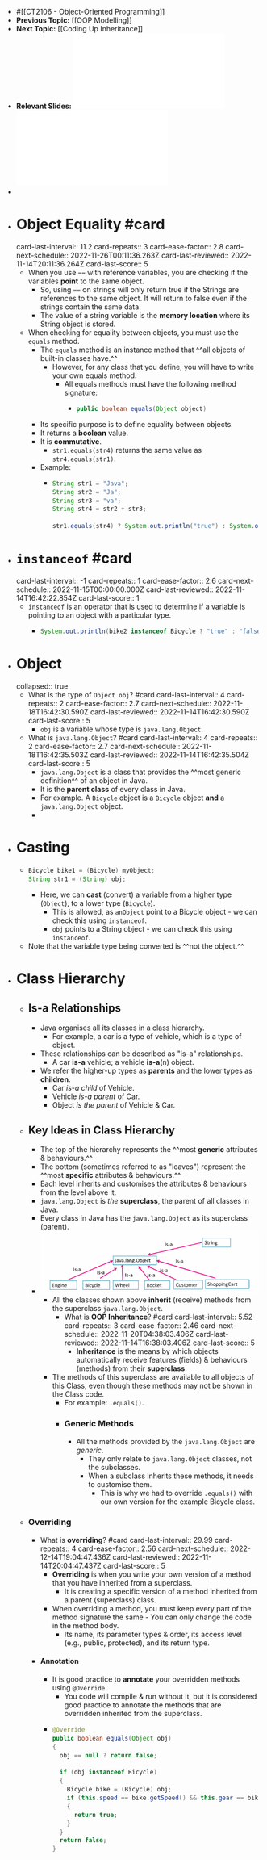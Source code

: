 - #[[CT2106 - Object-Oriented Programming]]
- **Previous Topic:** [[OOP Modelling]]
- **Next Topic:** [[Coding Up Inheritance]]
- **Relevant Slides:** ![Lecture-9__2022.pdf](../assets/Lecture-9_2022_1665043655336_0.pdf) ![Lecture-10__2022.pdf](../assets/Lecture-10_2022_1665044307581_0.pdf)
-
- # Object Equality #card
  card-last-interval:: 11.2
  card-repeats:: 3
  card-ease-factor:: 2.8
  card-next-schedule:: 2022-11-26T00:11:36.263Z
  card-last-reviewed:: 2022-11-14T20:11:36.264Z
  card-last-score:: 5
	- When you use `==` with reference variables, you are checking if the variables **point** to the same object.
		- So, using `==` on strings will only return true if the Strings are references to the same object. It will return to false even if the strings contain the same data.
		- The value of a string variable is the **memory location** where its String object is stored.
	- When checking for equality between objects, you must use the `equals` method.
		- The `equals` method is an instance method that ^^all objects of built-in classes have.^^
			- However, for any class that you define, you will have to write your own equals method.
				- All equals methods must have the following method signature:
					- ```java
					  public boolean equals(Object object)
					  ```
		- Its specific purpose is to define equality between objects.
		- It returns a **boolean** value.
		- It is **commutative**.
			- `str1.equals(str4)` returns the same value as `str4.equals(str1)`.
		- Example:
			- ```java
			  String str1 = "Java";
			  String str2 = "Ja";
			  String str3 = "va";
			  String str4 = str2 + str3;
			  
			  str1.equals(str4) ? System.out.println("true") : System.out.println("false");
			  
			  ```
- # `instanceof` #card
  card-last-interval:: -1
  card-repeats:: 1
  card-ease-factor:: 2.6
  card-next-schedule:: 2022-11-15T00:00:00.000Z
  card-last-reviewed:: 2022-11-14T16:42:22.854Z
  card-last-score:: 1
	- `instanceof` is an operator that is used to determine if a variable is pointing to an object with a particular type.
		- ```java
		  System.out.println(bike2 instanceof Bicycle ? "true" : "false");
		  ```
- # Object
  collapsed:: true
	- What is the type of `Object obj`? #card
	  card-last-interval:: 4
	  card-repeats:: 2
	  card-ease-factor:: 2.7
	  card-next-schedule:: 2022-11-18T16:42:30.590Z
	  card-last-reviewed:: 2022-11-14T16:42:30.590Z
	  card-last-score:: 5
		- `obj` is a variable whose type is `java.lang.Object`.
	- What is `java.lang.Object`? #card
	  card-last-interval:: 4
	  card-repeats:: 2
	  card-ease-factor:: 2.7
	  card-next-schedule:: 2022-11-18T16:42:35.503Z
	  card-last-reviewed:: 2022-11-14T16:42:35.504Z
	  card-last-score:: 5
		- `java.lang.Object` is a class that provides the ^^most generic definition^^ of an object in Java.
		- It is the **parent class** of every class in Java.
		- For example. A `Bicycle` object is a `Bicycle` object **and** a `java.lang.Object` object.
		-
- # Casting
	- ```java
	  Bicycle bike1 = (Bicycle) myObject;
	  String str1 = (String) obj;
	  ```
		- Here, we can **cast** (convert) a variable from a higher type (`Object`), to a lower type (`Bicycle`).
			- This is allowed, as `anObject` point to a Bicycle object - we can check this using `instanceof`.
			- `obj` points to a String object - we can check this using `instanceof`.
	- Note that the variable type being converted is ^^not the object.^^
- # Class Hierarchy
	- ## Is-a Relationships
		- Java organises all its classes in a class hierarchy.
			- For example, a car is a type of vehicle, which is a type of object.
		- These relationships can be described as "is-a" relationships.
			- A car **is-a** vehicle; a vehicle **is-a**(n) object.
		- We refer the higher-up types as **parents** and the lower types as **children**.
			- Car *is-a child* of Vehicle.
			- Vehicle *is-a parent* of Car.
			- Object *is the parent* of Vehicle & Car.
	- ## Key Ideas in Class Hierarchy
		- The top of the hierarchy represents the ^^most **generic** attributes & behaviours.^^
		- The bottom (sometimes referred to as "leaves") represent the ^^most **specific** attributes & behaviours.^^
		- Each level inherits and customises the attributes & behaviours from the level above it.
		- `java.lang.Object` is *the* **superclass**, the parent of all classes in Java.
		- Every class in Java has the `java.lang.Object` as its superclass (parent).
		- ![image.png](../assets/image_1665133543483_0.png)
			- All the classes shown above **inherit** (receive) methods from the superclass `java.lang.Object`.
				- What is **OOP Inheritance**? #card
				  card-last-interval:: 5.52
				  card-repeats:: 3
				  card-ease-factor:: 2.46
				  card-next-schedule:: 2022-11-20T04:38:03.406Z
				  card-last-reviewed:: 2022-11-14T16:38:03.406Z
				  card-last-score:: 5
					- **Inheritance** is the means by which objects automatically receive features (fields) & behaviours (methods) from their **superclass**.
			- The methods of this superclass are available to all objects of this Class, even though these methods may not be shown in the Class code.
				- For example: `.equals()`.
				- ### Generic Methods
					- All the methods provided by the `java.lang.Object` are *generic*.
						- They only relate to `java.lang.Object` classes, not the subclasses.
						- When a subclass inherits these methods, it needs to customise them.
							- This is why we had to override `.equals()` with our own version  for the example Bicycle class.
	- ### Overriding
		- What is **overriding**? #card
		  card-last-interval:: 29.99
		  card-repeats:: 4
		  card-ease-factor:: 2.56
		  card-next-schedule:: 2022-12-14T19:04:47.436Z
		  card-last-reviewed:: 2022-11-14T20:04:47.437Z
		  card-last-score:: 5
			- **Overriding** is when you write your own version of a method that you have inherited from a superclass.
				- It is creating a specific version of a method inherited from a parent (superclass) class.
			- When overriding a method, you must keep every part of the method signature the same - You can only change the code in the method body.
				- Its name, its parameter types & order, its access level (e.g., public, protected), and its return type.
		- #### Annotation
			- It is good practice to **annotate** your overridden methods using `@Override`.
				- You code will compile & run without it, but it is considered good practice to annotate the methods that are overridden inherited from the superclass.
			- ```java
			  @Override
			  public boolean equals(Object obj)
			  {
			    obj == null ? return false;
			    
			    if (obj instanceof Bicycle)
			    {
			      Bicycle bike = (Bicycle) obj;
			      if (this.speed == bike.getSpeed() && this.gear == bike.getGear())
			      {
			        return true;
			      }
			    }
			    return false;
			  }
			  ```